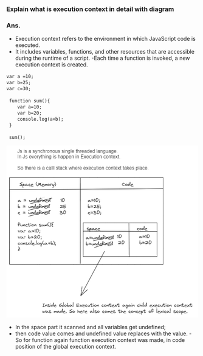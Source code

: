 ### Explain what is execution context in detail with diagram

### Ans.

- Execution context refers to the environment in which JavaScript code is executed.
- It includes variables, functions, and other resources that are accessible during the runtime of a script.
  -Each time a function is invoked, a new execution context is created.

```
var a =10;
var b=25;
var c=30;

 function sum(){
    var a=10;
    var b=20;
    console.log(a+b);
 }

 sum();
```

![](./images/execution%20context.png)

- In the space part it scanned and all variables get undefined;
- then code value comes and undefined value replaces with the value.
  -So for function again function execution context was made, in code position of the global execution context.
